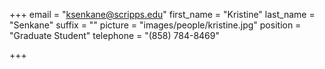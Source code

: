 +++
email = "ksenkane@scripps.edu"
first_name = "Kristine"
last_name = "Senkane"
suffix = ""
picture = "images/people/kristine.jpg"
position = "Graduate Student"
telephone = "(858) 784-8469"

+++

